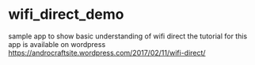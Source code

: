 # wifi_direct_demo
sample app to show basic understanding of wifi direct
the tutorial for this app is available on wordpress
https://androcraftsite.wordpress.com/2017/02/11/wifi-direct/

